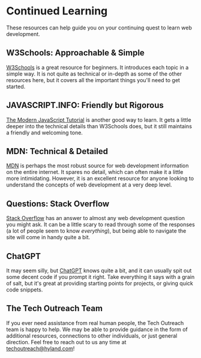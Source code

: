 # Continued Learning
These resources can help guide you on your continuing quest to learn web development.

## W3Schools: Approachable & Simple
[W3Schools](https://www.w3schools.com/) is a great resource for beginners. It introduces each topic in a simple way. It is not quite as technical or in-depth as some of the other resources here, but it covers all the important things you'll need to get started.

## JAVASCRIPT.INFO: Friendly but Rigorous
[The Modern JavaScript Tutorial](https://javascript.info/) is another good way to learn. It gets a little deeper into the technical details than W3Schools does, but it still maintains a friendly and welcoming tone.

## MDN: Technical & Detailed
[MDN](https://developer.mozilla.org/en-US/docs/Learn) is perhaps the most robust source for web development information on the entire internet. It spares no detail, which can often make it a little more intimidating. However, it is an excellent resource for anyone looking to understand the concepts of web development at a very deep level.

## Questions: Stack Overflow
[Stack Overflow](https://stackoverflow.com/) has an answer to almost any web development question you might ask. It can be a little scary to read through some of the responses (a lot of people seem to know _everything_), but being able to navigate the site will come in handy quite a bit.

## ChatGPT
It may seem silly, but [ChatGPT](https://chat.openai.com/) knows quite a bit, and it can usually spit out some decent code if you prompt it right. Take everything it says with a grain of salt, but it's great at providing starting points for projects, or giving quick code snippets.

## The Tech Outreach Team
If you ever need assistance from real human people, the Tech Outreach team is happy to help. We may be able to provide guidance in the form of additional resources, connections to other individuals, or just general direction. Feel free to reach out to us any time at [techoutreach@hyland.com](mailto:techoutreach@hyland.com)!
